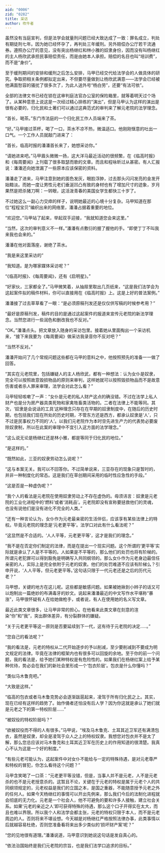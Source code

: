 ```yaml
---
aid: "0006"
zid: "0282"
title: 采访
author: 吹牛者
---
```


虽然没有当庭宣判，但是法学会就量刑问题已经大致达成了一致：罪名成立，判处有期徒刑七年。因为她已经怀孕了，再判处三年缓刑。另外赔偿办公厅若干流通券。遵照办公厅的意见，没有突出杨继红和林小雅的奴隶身份，因而没有叫杨继红的主人杨欣武承担民事赔偿责任，而是由她本人承担。赔偿的名目也叫“培训费”，而不是“身价”。

至于缓刑期间的安排和缓刑之后怎么安排，马甲已经交代给法学会的人做具体的研究。争取把相关条例都拟定出来，不但要尽量做到让杨欣武满意——法学会已经被他满面愁容的骚扰了很多次了，为此人送外号“杨白劳”，还要“有法可依”。

全部的法律文书已经在锁在这审判庭法官办公室的保险箱里，就等着明天过个场了。从某种意思上说这是一次经过精心排练的“演出”，但是马甲认为这样的演出是很有必要的，归化民和土著们可以通过这典范式的审判来了解元老院的法学理念。

“首长，喝茶。”东门市法庭的一个归化民工作人员端来了茶。

“好。”马甲接过茶杯，喝了一口，茶水不凉不热，微温适口。他刚刚惬意的吐出一口气。一个工作人员就敲门进来了：

“首长，临高时报的潘潘首长来了，她想采访你。”

“请她进来吧。”马甲眉头微微一扬，这大洋马最近活动的很频繁，在《临高时报》和《每周要闻》上刊载了很多取瑟而歌的文章。而且和程咏昕过从甚密。有人汇报说：潘潘还向她泄漏了一些原本应该保密的资料。

潘潘走了进来，马甲注意到她的面色发灰，眼脸浮肿，过去那头闪闪发亮的金发开始黯淡。而她一度让男性元老们垂涎凹凸有致的身材也有了增加尺寸的迹象，岁月果然是把杀猪刀啊：一转眼，这活泼青春的美国女学生都快三十岁了。

不过她这么一副心力交瘁的样子，说明她最近的心境十分复杂。马甲知道在那位“程程宝贝”编织出来的网络里，潘潘占据着重要的地位。

“欢迎您。”马甲站了起来，举起双手迎接，“我就知道您会来这里。”

“当然，这次的审判意义不一样。”潘潘有点敷衍的握了握他的手。“即使丁丁不叫我来我也会来的。”

潘潘在他对面落座，谢绝了茶水。

“我是来这里采访的”

“我知道。是为哪家媒体采访呢？”

“《临高时报》、《每周要闻》，还有《启明星》。”

“好家伙，三家都全了。”马甲微笑着，从抽屉里取出几页纸来，“这是我们法学会为这起案件拟的稿件材料，你可以直接用在《临高时报》上。这是上好的普法案例。”

潘潘接了过去草草看了一眼：“是必须原稿刊发还是仅仅供写稿的时候参考用？”

“最好是原稿刊发，稿件的目的是通过这起案件的报道来宣传元老院的新法学理念。当然您进行一些润色和删改我也不反对。”

“OK。”潘潘点头。把文章放入随身的采访包里。接着她从里面掏出一个采访机来，“接下来我要为《每周要闻》做采访我录音你不反对吧？”

“当然不反对。”

潘潘开始问了几个常规问题这些都在马甲的意料之中，他按照预先的准备一一做了回答。

“其实在元老院里，包括嫌疑人的主人杨欣武，都有一种想法：认为女仆是奴隶，完全可以按照故意毁损物品的原则来审判，这样她就可以按照毁损物品而不是故意伤害或者杀人罪来审理，法学会对此怎么看？”

马甲轻轻咳嗽了一声：“女仆是元老的私人财产这点的确没错。不过在法学上私人财产也是分为房产器具类死物和家禽牲畜类活物的。二者在法律上不能等同。其次，‘奴隶是会说话的工具’这种理念只存在在早期的奴隶制度中，在随后的历史时期，也包括我们现在所处的历史时期，不管东方还是西方，都承认奴隶是‘人’，只不过是民事权力不同的‘人’。以我们元老院作为本时空先进生产力的代表势必要废除奴隶制，所以在此案的审理中不宜引入这方面的法学理念。”

“这么说无论是杨继红还是林小雅，都是等同于归化民的地位。”

“是这样的。”

“既然如此，三亚的奴隶劳动怎么说呢？”

“这与本案无关。我可以不回答你。不过简单说来，三亚存在的现象只是暂时的，并非一种制度化的常态。这是我们在草创期间采用的临时性应急性的手段。”

“这是否是一种虚伪呢？”

“我个人的看法是元老院在使用奴隶劳动上不存在虚伪的。毋须讳言：奴隶是元老院的工业化进程中的‘燃料’或者‘消耗品’。元老院即没有宣称要拯救他们的灵魂，也没有说他们是没有进化不完全的人类。”

“还有一种言论认为，女仆作为元老最亲密的生活伴侣，应该享有某些法律上的特权。毕竟元老院的理念是‘元老更平等’。法学口对此有什么看法呢？”

“这显然是不合适的。‘人人平等，元老更平等’，这才是我们的理念。”

“我不是在否定你们制定的法律，而是在提出一个现实问题。这个所谓的‘更平等’实际就是承认了人是不平等的。人如果是不平等的，那么他们的处罚也将有阶梯的。所谓元老犯罪可以得到豁免是明确写入共同纲领的。那么女仆作为元老身边最信任亲密的人，实际上是完全依附于元老的奴隶。他们的处罚难道不应该有阶梯么？引申开说，‘人人平等，但元老更平等。’这句话只限于一代元老还是之后的历代元老？”

马甲想，关键的地方在这儿呢。这些都是敏感问题。如果被她揪到小辫子的话又可以炮制出一篇绝妙的布满毒牙的妙文。说起来潘潘最近的中文写作水平堪称“暴涨”，马甲很怀疑有人在给她做枪手，或者说，有人在使用她的名义写文章。

最近此类文章很多，让马甲非常的担心。在他看来此类文章在刻意的渲染“你”和“我”，突出群体差异，有分裂群体的嫌疑。

“关于元老更平等这一原则是否要延续到下一代，这有待于元老院的决定.....。”

“您自己的看法呢？”

“我的看法是，元老的特权从二代开始逐步的予以削减，至少要削减到不要成为明文规定的法律。毕竟在法律的框架内也有很多可以回旋的余地。至于你的前一个问题，我的看法是，给予她们某种特权是有危险性的。如果我们在杨继红案上给予某种优待，势必会在我们的新社会里形成一个‘包衣阶层’。包衣是什么你懂吗？”

“类似马木鲁克吧。”

“大致是这样。”

“临高的包衣或者马木鲁克势必会逐渐跋扈起来，凌驾于所有归化民之上。其实，现在已经有这样的趋势了。始作俑者还怕没有后人学？因为你这就是承认了她们就是元老之下的第一特权阶层……”

“被奴役的特权阶层吗？”

“欲被奴役而不得的人有很多。”马甲说，“埃及马木鲁克、土耳其近卫军还有满清包衣，虽然是奴隶，却全是凌驾于众人之上的特权奴隶。我想您对包衣并不是太了解，那么您总应该对马木鲁克和土耳其近卫军在历史上的作用知道的很清楚。我真心不认为这是一个好的制度。”

“有些元老可能认为，这起案件中对女仆不能给与一定的特殊待遇，是对元老尊严和特权的冒犯，你怎么看待这个问题？”

马甲含笑喝了一口茶：“元老更平等没错，但是，当事人并不是元老，人不是元老杀的也不是元老授意杀的。这暂且不论，关键在于元老的特权是属于元老个人的共同纲领规定的，元老权益是我们的立国之本，是国之重器，不能随意授予元老之外的任何人。如果今天杨继红的事情可以开出先例来，那么我们今后的法制化进程就会彻底的无力化。元老是一个社会人，他不可避免的要和许多人接触，建立社会关系。如果‘元老的亲近之人’即可获得特殊的待遇，那么这个口子开得实在太大，而且也难以界限。所以我个人和法学会都主张，元老的特权只限于本人，而不是元老周边的人。否则将来不堪设想。今天越是对杨继红严格按照法律办事，此类事情以后就越容易杜绝，否则您准备看将来出多少类似的‘损坏财产案’呢？”

“您的见地很有道理。”潘潘说道，马甲意识到她说这句话是发自真心的。

“依法治国始终是我们元老院的宗旨，也是我们法学口追求的目标。”
